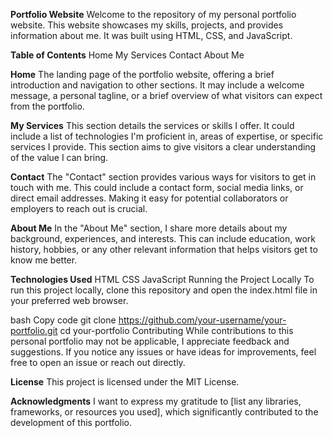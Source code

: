**Portfolio Website**
Welcome to the repository of my personal portfolio website. This website showcases my skills, projects, and provides information about me. It was built using HTML, CSS, and JavaScript.

**Table of Contents**
Home
My Services
Contact
About Me

**Home**
The landing page of the portfolio website, offering a brief introduction and navigation to other sections. It may include a welcome message, a personal tagline, or a brief overview of what visitors can expect from the portfolio.

**My Services**
This section details the services or skills I offer. It could include a list of technologies I'm proficient in, areas of expertise, or specific services I provide. This section aims to give visitors a clear understanding of the value I can bring.

**Contact**
The "Contact" section provides various ways for visitors to get in touch with me. This could include a contact form, social media links, or direct email addresses. Making it easy for potential collaborators or employers to reach out is crucial.

**About Me**
In the "About Me" section, I share more details about my background, experiences, and interests. This can include education, work history, hobbies, or any other relevant information that helps visitors get to know me better.

**Technologies Used**
HTML
CSS
JavaScript
Running the Project Locally
To run this project locally, clone this repository and open the index.html file in your preferred web browser.

bash
Copy code
git clone https://github.com/your-username/your-portfolio.git
cd your-portfolio
Contributing
While contributions to this personal portfolio may not be applicable, I appreciate feedback and suggestions. If you notice any issues or have ideas for improvements, feel free to open an issue or reach out directly.

**License**
This project is licensed under the MIT License.

**Acknowledgments**
I want to express my gratitude to [list any libraries, frameworks, or resources you used], which significantly contributed to the development of this portfolio.
